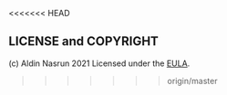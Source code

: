 <<<<<<< HEAD


## LICENSE and COPYRIGHT
(c) Aldin Nasrun 2021
Licensed under the [EULA](LICENSE).


>>>>>>> origin/master
